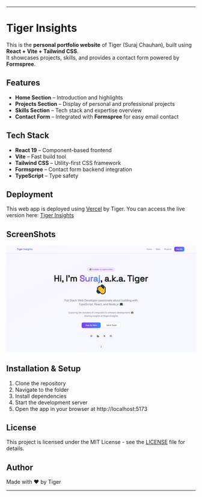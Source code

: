 ---

# Tiger Insights

This is the **personal portfolio website** of Tiger (Suraj Chauhan), built using **React + Vite + Tailwind CSS**.  
It showcases projects, skills, and provides a contact form powered by **Formspree**.

## Features

- **Home Section** – Introduction and highlights  
- **Projects Section** – Display of personal and professional projects  
- **Skills Section** – Tech stack and expertise overview  
- **Contact Form** – Integrated with **Formspree** for easy email contact  

## Tech Stack

- **React 19** – Component-based frontend  
- **Vite** – Fast build tool  
- **Tailwind CSS** – Utility-first CSS framework  
- **Formspree** – Contact form backend integration  
- **TypeScript** – Type safety

## Deployment

This web app is deployed using [Vercel](https://vercel.com/) by Tiger. You can access the live version here: [Tiger Insights](https://tigerxinsights.com/)

## ScreenShots

![Screenshot](/public/tigerxinsights-screenshot.jpg)

## Installation & Setup

1. Clone the repository
2. Navigate to the folder
3. Install dependencies
4. Start the development server
5. Open the app in your browser at http://localhost:5173

## License

This project is licensed under the MIT License - see the [LICENSE](LICENSE) file for details.

## Author

Made with ❤️ by Tiger

---